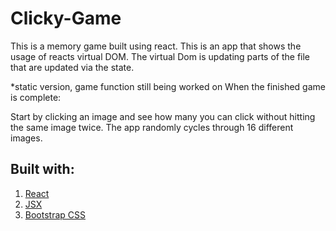 # Clicky-Game

This is a memory game built using react. This is an app that shows the usage of reacts virtual DOM. The virtual Dom is updating parts of the file that are updated via the state.

*static version, game function still being worked on
When the finished game is complete: 

Start by clicking an image and see how many you can click without hitting the same image twice. The app randomly cycles through 16 different images. 

## Built with: 

1) [React](https://reactjs.org/docs/getting-started.html)
2) [JSX](https://reactjs.org/docs/introducing-jsx.html)
3) [Bootstrap CSS](https://getbootstrap.com/)